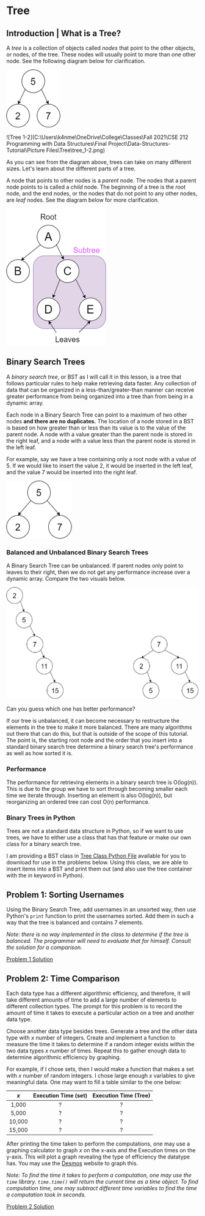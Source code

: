 # Tree

## Introduction | What is a Tree?

A *tree* is a collection of objects called *nodes* that point to the other objects, or nodes, of the tree. These nodes will usually point to more than one other node. See the following diagram below for clarification.

![Tree 1-1](Picture%20Files/Tree/tree_1-1%20types.png)

![Tree 1-2](C:\Users\k4nme\OneDrive\College\Classes\Fall 2021\CSE 212 Programming with Data Structures\Final Project\Data-Structures-Tutorial\Picture Files\Tree\tree_1-2.png)

As you can see from the diagram above, trees can take on many different sizes. Let's learn about the different parts of a tree.

A node that points to other nodes is a *parent* node. The nodes that a parent node points to is called a *child* node. The beginning of a tree is the *root* node, and the end nodes, or the nodes that do not point to any other nodes, are *leaf* nodes. See the diagram below for more clarification.

![Tree 1-1](Picture%20Files/Tree/tree_1-1.png)

## Binary Search Trees

A *binary search tree*, or BST as I will call it in this lesson, is a tree that follows particular rules to help make retrieving data faster. Any collection of data that can be organized in a less-than/greater-than manner can receive greater performance from being organized into a tree than from being in a dynamic array. 

Each node in a Binary Search Tree can point to a maximum of two other nodes **and there are no duplicates.** The location of a node stored in a BST is based on how greater than or less than its value is to the value of the parent node. A node with a value greater than the parent node is stored in the right leaf, and a node with a value less than the parent node is stored in the left leaf.

For example, say we have a tree containing only a root node with a value of 5. If we would like to insert the value 2, it would be inserted in the left leaf, and the value 7 would be inserted into the right leaf.

![Tree 2-1](Picture%20Files/Tree/tree_2-1.png)

### Balanced and Unbalanced Binary Search Trees

A Binary Search Tree can be unbalanced. If parent nodes only point to leaves to their right, then we do not get any performance increase over a dynamic array. Compare the two visuals below. 

![Image of Balanced Tree](Picture%20Files/Tree/tree_2-3.png)

Can you guess which one has better performance?

If our tree is unbalanced, it can become necessary to restructure the elements in the tree to make it more balanced. There are many algorithms out there that can do this, but that is outside of the scope of this tutorial. The point is, the starting root node and the order that you insert into a standard binary search tree determine a binary search tree's performance as well as how sorted it is.

### Performance

The performance for retrieving elements in a binary search tree is O(log(n)). This is due to the group we have to sort through becoming smaller each time we iterate through. Inserting an element is also O(log(n)), but reorganizing an ordered tree can cost O(n) performance. 

### Binary Trees in Python

Trees are not a standard data structure in Python, so if we want to use trees, we have to either use a class that has that feature or make our own class for a binary search tree.

I am providing a BST class in [Tree Class Python File](tree_class.py) available for you to download for use in the problems below. Using this class, we are able to insert items into a BST and print them out (and also use the tree container with the *in* keyword in Python).

## Problem 1: Sorting Usernames

Using the Binary Search Tree, add usernames in an unsorted way, then use Python's `print` function to print the usernames sorted. Add them in such a way that the tree is balanced and contains 7 elements.

*Note: there is no way implemented in the class to determine if the tree is balanced. The programmer will need to evaluate that for himself. Consult the solution for a comparison.*

[Problem 1 Solution](Python%20Files/3-tree/tree_1_sol.py)

## Problem 2: Time Comparison

Each data type has a different algorithmic efficiency, and therefore, it will take different amounts of time to add a large number of elements to different collection types. The prompt for this problem is to record the amount of time it takes to execute a particular action on a tree and another data type.

Choose another data type besides trees. Generate a tree and the other data type with *x* number of integers. Create and implement a function to measure the time it takes to determine if a random integer exists within the two data types *x* number of times. Repeat this to gather enough data to determine algorithmic efficiency by graphing.

For example, if I chose sets, then I would make a function that makes a set with *x* number of random integers. I chose large enough *x* variables to give meaningful data. One may want to fill a table similar to the one below:

|  *x*   | Execution Time (set) | Execution Time (Tree) |
| :----: | :------------------: | :-------------------: |
| 1,000  |          ?           |           ?           |
| 5,000  |          ?           |           ?           |
| 10,000 |          ?           |           ?           |
| 15,000 |          ?           |           ?           |

After printing the time taken to perform the computations, one may use a graphing calculator to graph *x* on the x-axis and the Execution times on the y-axis. This will plot a graph revealing the type of efficiency the datatype has. You may use the [Desmos](desmos.com) website to graph this.

*Note: To find the time it takes to perform a computation, one may use the `time` library. `time.time()` will return the current time as a time object. To find computation time, one may subtract different time variables to find the time a computation took in seconds.*

[Problem 2 Solution](Python%20Files/3-tree/tree_2_sol.py)

